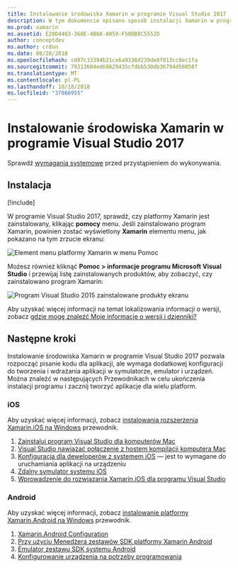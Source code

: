 ```yaml
---
title: Instalowanie środowiska Xamarin w programie Visual Studio 2017
description: W tym dokumencie opisano sposób instalacji Xamarin w programie Visual Studio 2017. Omówiono w nim wymagania dotyczące procesu instalacji i weryfikowanie instalacji.
ms.prod: xamarin
ms.assetid: E20D4463-368E-4B60-A059-F50DB8C5552D
author: conceptdev
ms.author: crdun
ms.date: 08/28/2018
ms.openlocfilehash: cd87c33394b21ce6a9338d239de8f013cc8ec1fa
ms.sourcegitcommit: 79313604ed68829435cfdbb530db36794d50858f
ms.translationtype: MT
ms.contentlocale: pl-PL
ms.lasthandoff: 10/18/2018
ms.locfileid: "37066955"
---
```

# <a name="installing-xamarin-in-visual-studio-2017"></a>Instalowanie środowiska Xamarin w programie Visual Studio 2017

<a name="requirements" />

Sprawdź [wymagania systemowe](~/cross-platform/get-started/requirements.md) przed przystąpieniem do wykonywania.

## <a name="installation"></a>Instalacja

[!include[](~/cross-platform/includes/install-xamarin-windows.md)]

W programie Visual Studio 2017, sprawdź, czy platformy Xamarin jest zainstalowany, klikając **pomocy** menu. Jeśli zainstalowano program Xamarin, powinien zostać wyświetlony **Xamarin** elementu menu, jak pokazano na tym zrzucie ekranu:

![Element menu platformy Xamarin w menu Pomoc](windows-images/12-xamarin-menu-item.png "Xamarin element menu w menu Pomoc")

Możesz również kliknąć **Pomoc > informacje programu Microsoft Visual Studio** i przewijaj listę zainstalowanych produktów, aby zobaczyć, czy zainstalowano program Xamarin:

![Program Visual Studio 2015 zainstalowane produkty ekranu](windows-images/13-xamarin-is-installed.png "Visual Studio Visual 2015 zainstalowane produkty ekranu")

Aby uzyskać więcej informacji na temat lokalizowania informacji o wersji, zobacz [gdzie mogę znaleźć Moje informacje o wersji i dzienniki?](~/cross-platform/troubleshooting/questions/version-logs.md)

## <a name="next-steps"></a>Następne kroki

Instalowanie środowiska Xamarin w programie Visual Studio 2017 pozwala rozpocząć pisanie kodu dla aplikacji, ale wymaga dodatkowej konfiguracji do tworzenia i wdrażania aplikacji w symulatorze, emulator i urządzeń. Można znaleźć w następujących Przewodnikach w celu ukończenia instalacji programu i zacznij tworzyć aplikacje dla wielu platform.

### <a name="ios"></a>iOS

Aby uzyskać więcej informacji, zobacz [instalowania rozszerzenia Xamarin.iOS na Windows](~/ios/get-started/installation/windows/index.md) przewodnik. 

1. [Zainstaluj program Visual Studio dla komputerów Mac](https://docs.microsoft.com/visualstudio/mac/installation)
2. [Visual Studio nawiązać połączenie z hostem kompilacji komputera Mac](~/ios/get-started/installation/windows/connecting-to-mac/index.md)
3. [Konfiguracja dla deweloperów z systemem iOS](~/ios/get-started/installation/device-provisioning/index.md) — jest to wymagane do uruchamiania aplikacji na urządzeniu
5. [Zdalny symulator systemu iOS](~/tools/ios-simulator/index.md)
6. [Wprowadzenie do rozwiązania Xamarin.iOS dla programu Visual Studio](~/ios/get-started/installation/windows/introduction-to-xamarin-ios-for-visual-studio.md)

### <a name="android"></a>Android

Aby uzyskać więcej informacji, zobacz [instalowanie platformy Xamarin.Android na Windows](~/android/get-started/installation/windows.md) przewodnik.

1. [Xamarin.Android Configuration](~/android/get-started/installation/windows.md#configuration)
2. [Przy użyciu Menedżera zestawów SDK platformy Xamarin Android](~/android/get-started/installation/android-sdk.md?ide=vs)
3. [Emulator zestawu SDK systemu Android](~/android/get-started/installation/android-emulator/index.md)
4. [Konfigurowanie urządzenia na potrzeby programowania](~/android/get-started/installation/set-up-device-for-development.md)
